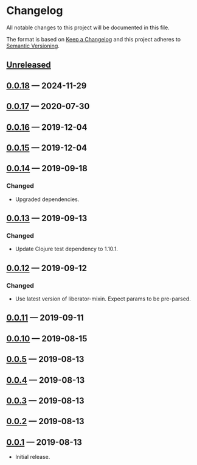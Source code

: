 # Changelog

All notable changes to this project will be documented in this file.

The format is based on [Keep a Changelog](http://keepachangelog.com)
and this project adheres to [Semantic Versioning](http://semver.org/spec/v2.0.0.html).


## [Unreleased]

## [0.0.18] — 2024-11-29

## [0.0.17] — 2020-07-30

## [0.0.16] — 2019-12-04

## [0.0.15] — 2019-12-04

## [0.0.14] — 2019-09-18
### Changed
- Upgraded dependencies.

## [0.0.13] — 2019-09-13
### Changed
- Update Clojure test dependency to 1.10.1.

## [0.0.12] — 2019-09-12
### Changed
- Use latest version of liberator-mixin. Expect params to be pre-parsed.

## [0.0.11] — 2019-09-11

## [0.0.10] — 2019-08-15

## [0.0.5] — 2019-08-13

## [0.0.4] — 2019-08-13

## [0.0.3] — 2019-08-13

## [0.0.2] — 2019-08-13

## [0.0.1] — 2019-08-13
- Initial release.


[0.0.1]: https://github.com/b-social/liberator-hal-events-resource/compare/0.0.0...0.0.1
[0.0.2]: https://github.com/b-social/liberator-hal-events-resource/compare/0.0.1...0.0.2
[0.0.3]: https://github.com/b-social/liberator-hal-events-resource/compare/0.0.2...0.0.3
[0.0.4]: https://github.com/b-social/liberator-hal-events-resource/compare/0.0.3...0.0.4
[0.0.5]: https://github.com/b-social/liberator-hal-events-resource/compare/0.0.4...0.0.5
[0.0.10]: https://github.com/b-social/liberator-hal-events-resource/compare/0.0.5...0.0.10
[0.0.11]: https://github.com/b-social/liberator-hal-events-resource/compare/0.0.10...0.0.11
[0.0.12]: https://github.com/b-social/liberator-hal-events-resource/compare/0.0.11...0.0.12
[0.0.13]: https://github.com/b-social/liberator-hal-events-resource/compare/0.0.12...0.0.13
[0.0.14]: https://github.com/b-social/liberator-hal-events-resource/compare/0.0.13...0.0.14
[0.0.15]: https://github.com/b-social/liberator-hal-events-resource/compare/0.0.14...0.0.15
[0.0.16]: https://github.com/b-social/liberator-hal-events-resource/compare/0.0.15...0.0.16
[0.0.17]: https://github.com/b-social/liberator-hal-events-resource/compare/0.0.16...0.0.17
[0.0.18]: https://github.com/b-social/liberator-hal-events-resource/compare/0.0.16...0.0.18
[Unreleased]: https://github.com/b-social/liberator-hal-events-resource/compare/0.0.18...HEAD
